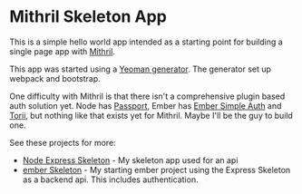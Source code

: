 # Mithril Skeleton App

This is a simple hello world app intended as a starting point for
building a single page app with
[Mithril](https://lhorie.github.io/mithril/index.html).

This app was started using a [Yeoman
generator](https://github.com/cnatis/generator-mithril-webpack). The
generator set up webpack and bootstrap.

One difficulty with Mithril is that there isn't a comprehensive plugin
based auth solution yet. Node has [Passport](http://passportjs.org/), 
Ember has [Ember Simple Auth](https://ember-simple-auth.com/) and
[Torii](https://vestorly.github.io/torii/), but nothing like that 
exists yet for Mithril. Maybe I'll be the guy to build one.

See these projects for more:
* [Node Express
  Skeleton](https://github.com/mnebuerquo/express-skeleton) - My
  skeleton app used for an api
* [ember Skeleton](https://github.com/mnebuerquo/ember-skeleton) - My 
  starting ember project using the Express
  Skeleton as a backend api. This includes authentication. 
